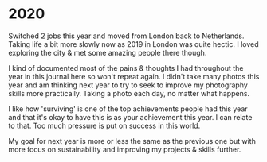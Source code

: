 # 2020

Switched 2 jobs this year and moved from London back to Netherlands. Taking life a bit more slowly now as 2019 in London was quite hectic. I loved exploring the city & met some amazing people there though.

I kind of documented most of the pains & thoughts I had throughout the year in this journal here so won't repeat again. I didn't take many photos this year and am thinking next year to try to seek to improve my photography skills more practically. Taking a photo each day, no matter what happens.

I like how 'surviving' is one of the top achievements people had this year and that it's okay to have this is as your achievement this year. I can relate to that. Too much pressure is put on success in this world.

My goal for next year is more or less the same as the previous one but with more focus on sustainability and improving my projects & skills further.
